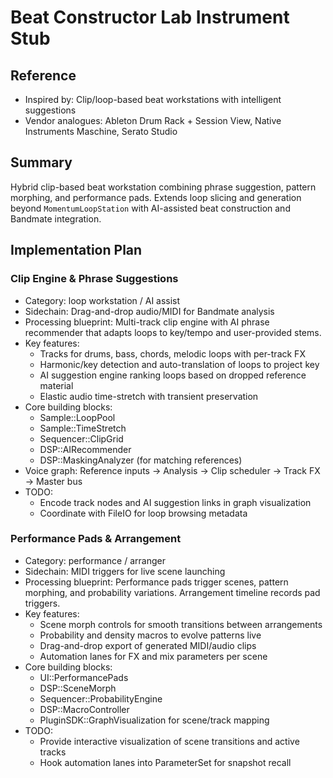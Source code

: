 # Beat Constructor Lab Instrument Stub

## Reference
- Inspired by: Clip/loop-based beat workstations with intelligent suggestions
- Vendor analogues: Ableton Drum Rack + Session View, Native Instruments Maschine, Serato Studio

## Summary
Hybrid clip-based beat workstation combining phrase suggestion, pattern morphing, and performance pads. Extends loop slicing and generation beyond `MomentumLoopStation` with AI-assisted beat construction and Bandmate integration.

## Implementation Plan
### Clip Engine & Phrase Suggestions
- Category: loop workstation / AI assist
- Sidechain: Drag-and-drop audio/MIDI for Bandmate analysis
- Processing blueprint: Multi-track clip engine with AI phrase recommender that adapts loops to key/tempo and user-provided stems.
- Key features:
  - Tracks for drums, bass, chords, melodic loops with per-track FX
  - Harmonic/key detection and auto-translation of loops to project key
  - AI suggestion engine ranking loops based on dropped reference material
  - Elastic audio time-stretch with transient preservation
- Core building blocks:
  - Sample::LoopPool
  - Sample::TimeStretch
  - Sequencer::ClipGrid
  - DSP::AIRecommender
  - DSP::MaskingAnalyzer (for matching references)
- Voice graph: Reference inputs → Analysis → Clip scheduler → Track FX → Master bus
- TODO:
  - Encode track nodes and AI suggestion links in graph visualization
  - Coordinate with FileIO for loop browsing metadata

### Performance Pads & Arrangement
- Category: performance / arranger
- Sidechain: MIDI triggers for live scene launching
- Processing blueprint: Performance pads trigger scenes, pattern morphing, and probability variations. Arrangement timeline records pad triggers.
- Key features:
  - Scene morph controls for smooth transitions between arrangements
  - Probability and density macros to evolve patterns live
  - Drag-and-drop export of generated MIDI/audio clips
  - Automation lanes for FX and mix parameters per scene
- Core building blocks:
  - UI::PerformancePads
  - DSP::SceneMorph
  - Sequencer::ProbabilityEngine
  - DSP::MacroController
  - PluginSDK::GraphVisualization for scene/track mapping
- TODO:
  - Provide interactive visualization of scene transitions and active tracks
  - Hook automation lanes into ParameterSet for snapshot recall
